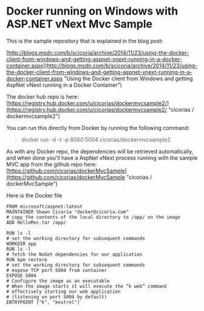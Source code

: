 Docker running on Windows with ASP.NET vNext Mvc Sample
===============

This is the sample repository that is explained in the blog post:

[http://blogs.msdn.com/b/scicoria/archive/2014/11/23/using-the-docker-client-from-windows-and-getting-aspnet-vnext-running-in-a-docker-container.aspx](http://blogs.msdn.com/b/scicoria/archive/2014/11/23/using-the-docker-client-from-windows-and-getting-aspnet-vnext-running-in-a-docker-container.aspx "Using the Docker client from Windows and getting AspNet vNext running in a Docker Container")


The docker hub repo is here: [https://registry.hub.docker.com/u/cicorias/dockermvcsample2/](https://registry.hub.docker.com/u/cicorias/dockermvcsample2/ "cicorias / dockermvcsample2")

You can run this directly from Docker by running the following command:

> docker run -d -t -p 8080:5004 cicorias/dockermvcsample2

As with any Docker repo, the dependencies will be retrieved automatically, and when done you'll have a AspNet vNext process running with the sample MVC app from the github repo here: [https://github.com/cicorias/dockerMvcSample](https://github.com/cicorias/dockerMvcSample "cicorias / dockerMvcSample")

Here is the Docker file

    FROM microsoft/aspnet:latest
    MAINTAINER Shawn Cicoria "docker@cicoria.com"
    # copy the contents of the local directory to /app/ on the image
    ADD HelloMvc.tar /app/
    
    RUN ls -l
    # set the working directory for subsequent commands
    WORKDIR app
    RUN ls -l
    # fetch the NuGet dependencies for our application
    RUN kpm restore
    # set the working directory for subsequent commands
    # expose TCP port 5004 from container
    EXPOSE 5004
    # Configure the image as an executable
    # When the image starts it will execute the “k web” command
    # effectively starting our web application
    # (listening on port 5004 by default)
    ENTRYPOINT ["k", "kestrel"]